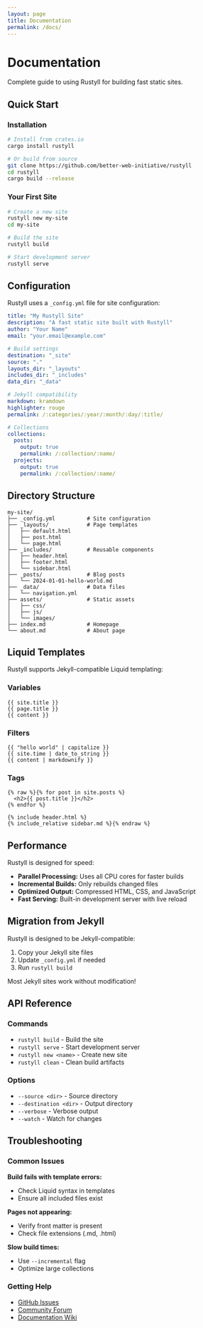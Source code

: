 ```yaml
---
layout: page
title: Documentation
permalink: /docs/
---
```


# Documentation

Complete guide to using Rustyll for building fast static sites.

## Quick Start

### Installation

```bash
# Install from crates.io
cargo install rustyll

# Or build from source
git clone https://github.com/better-web-initiative/rustyll
cd rustyll
cargo build --release
```

### Your First Site

```bash
# Create a new site
rustyll new my-site
cd my-site

# Build the site
rustyll build

# Start development server
rustyll serve
```

## Configuration

Rustyll uses a `_config.yml` file for site configuration:

```yaml
title: "My Rustyll Site"
description: "A fast static site built with Rustyll"
author: "Your Name"
email: "your.email@example.com"

# Build settings
destination: "_site"
source: "."
layouts_dir: "_layouts"
includes_dir: "_includes"
data_dir: "_data"

# Jekyll compatibility
markdown: kramdown
highlighter: rouge
permalink: /:categories/:year/:month/:day/:title/

# Collections
collections:
  posts:
    output: true
    permalink: /:collection/:name/
  projects:
    output: true
    permalink: /:collection/:name/
```

## Directory Structure

```
my-site/
├── _config.yml          # Site configuration
├── _layouts/            # Page templates
│   ├── default.html
│   ├── post.html
│   └── page.html
├── _includes/           # Reusable components
│   ├── header.html
│   ├── footer.html
│   └── sidebar.html
├── _posts/              # Blog posts
│   └── 2024-01-01-hello-world.md
├── _data/               # Data files
│   └── navigation.yml
├── assets/              # Static assets
│   ├── css/
│   ├── js/
│   └── images/
├── index.md             # Homepage
└── about.md             # About page
```

## Liquid Templates

Rustyll supports Jekyll-compatible Liquid templating:

### Variables
```liquid
{{ site.title }}
{{ page.title }}
{{ content }}
```

### Filters
```liquid
{{ "hello world" | capitalize }}
{{ site.time | date_to_string }}
{{ content | markdownify }}
```

### Tags
```liquid
{% raw %}{% for post in site.posts %}
  <h2>{{ post.title }}</h2>
{% endfor %}

{% include header.html %}
{% include_relative sidebar.md %}{% endraw %}
```

## Performance

Rustyll is designed for speed:

- **Parallel Processing:** Uses all CPU cores for faster builds
- **Incremental Builds:** Only rebuilds changed files
- **Optimized Output:** Compressed HTML, CSS, and JavaScript
- **Fast Serving:** Built-in development server with live reload

## Migration from Jekyll

Rustyll is designed to be Jekyll-compatible:

1. Copy your Jekyll site files
2. Update `_config.yml` if needed
3. Run `rustyll build`

Most Jekyll sites work without modification!

## API Reference

### Commands

- `rustyll build` - Build the site
- `rustyll serve` - Start development server
- `rustyll new <name>` - Create new site
- `rustyll clean` - Clean build artifacts

### Options

- `--source <dir>` - Source directory
- `--destination <dir>` - Output directory
- `--verbose` - Verbose output
- `--watch` - Watch for changes

## Troubleshooting

### Common Issues

**Build fails with template errors:**
- Check Liquid syntax in templates
- Ensure all included files exist

**Pages not appearing:**
- Verify front matter is present
- Check file extensions (.md, .html)

**Slow build times:**
- Use `--incremental` flag
- Optimize large collections

### Getting Help

- [GitHub Issues](https://github.com/better-web-initiative/rustyll/issues)
- [Community Forum](https://github.com/better-web-initiative/rustyll/discussions)
- [Documentation Wiki](https://github.com/better-web-initiative/rustyll/wiki)